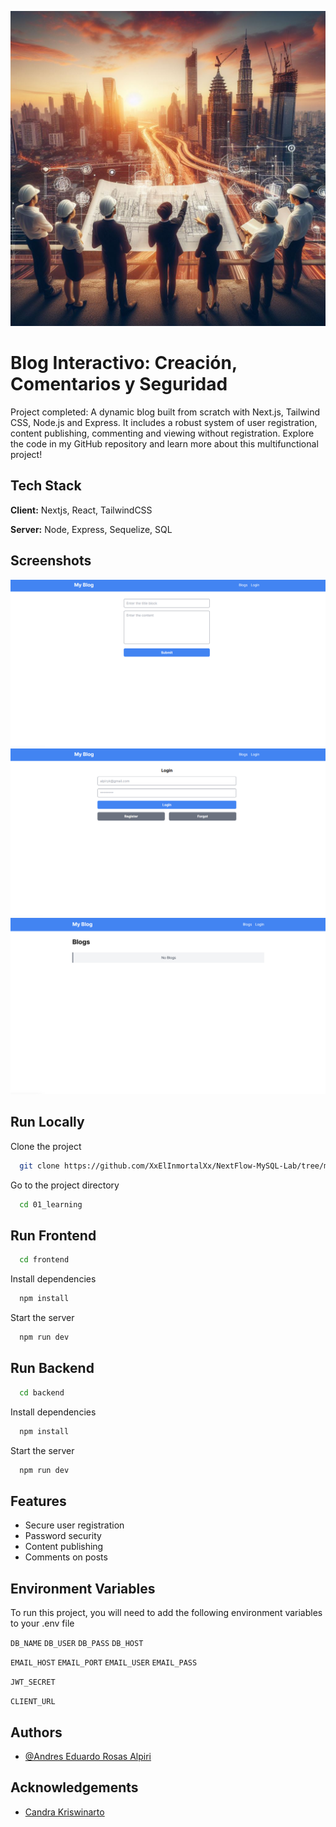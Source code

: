 
![Logo](./../../logo.jpeg)


# Blog Interactivo: Creación, Comentarios y Seguridad

Project completed: A dynamic blog built from scratch with Next.js, Tailwind CSS, Node.js and Express. It includes a robust system of user registration, content publishing, commenting and viewing without registration. Explore the code in my GitHub repository and learn more about this multifunctional project!

## Tech Stack

**Client:** Nextjs, React, TailwindCSS

**Server:** Node, Express, Sequelize, SQL


## Screenshots

![App Screenshot](./sourceReadme/blog1.png)
![App Screenshot](./sourceReadme/blog2.png)
![App Screenshot](./sourceReadme/blog3.png)


## Run Locally

Clone the project

```bash
  git clone https://github.com/XxElInmortalXx/NextFlow-MySQL-Lab/tree/main/proyectos/01_learning
```

Go to the project directory

```bash
  cd 01_learning
```

## Run Frontend

```bash
  cd frontend
```

Install dependencies

```bash
  npm install
```

Start the server

```bash
  npm run dev
```

## Run Backend

```bash
  cd backend
```

Install dependencies

```bash
  npm install
```

Start the server

```bash
  npm run dev
```


## Features

- Secure user registration
- Password security
- Content publishing
- Comments on posts


## Environment Variables

To run this project, you will need to add the following environment variables to your .env file

`DB_NAME`
`DB_USER`
`DB_PASS`
`DB_HOST`

`EMAIL_HOST`
`EMAIL_PORT`
`EMAIL_USER`
`EMAIL_PASS`

`JWT_SECRET`

`CLIENT_URL`


## Authors

- [@Andres Eduardo Rosas Alpiri](https://github.com/XxElInmortalXx)


## Acknowledgements

 - [Candra Kriswinarto](https://www.linkedin.com/in/candra-kriswinarto/)
